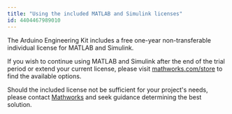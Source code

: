 ```yaml
---
title: "Using the included MATLAB and Simulink licenses"
id: 4404467989010
---
```


The Arduino Engineering Kit includes a free one-year non-transferable individual license for MATLAB and Simulink.

If you wish to continue using MATLAB and Simulink after the end of the trial period or extend your current license, please visit [mathworks.com/store](https://mathworks.com/store) to find the available options.

Should the included license not be sufficient for your project's needs, please contact [Mathworks](https://mathworks.com/company/aboutus/contact_us/arduino_engineering_kit.html) and seek guidance determining the best solution.
